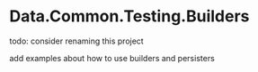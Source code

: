 ﻿# Data.Common.Testing.Builders

todo: consider renaming this project

add examples about how to use builders and persisters